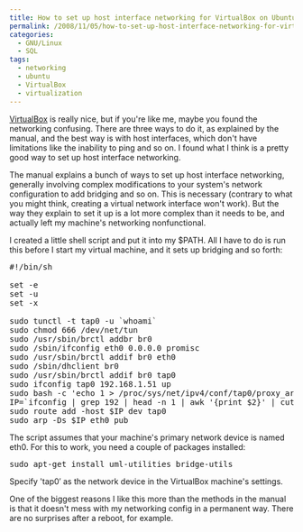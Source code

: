 ```yaml
---
title: How to set up host interface networking for VirtualBox on Ubuntu
permalink: /2008/11/05/how-to-set-up-host-interface-networking-for-virtualbox-on-ubuntu/
categories:
  - GNU/Linux
  - SQL
tags:
  - networking
  - ubuntu
  - VirtualBox
  - virtualization
---
```

[VirtualBox][1] is really nice, but if you're like me, maybe you found the networking confusing. There are three ways to do it, as explained by the manual, and the best way is with host interfaces, which don't have limitations like the inability to ping and so on. I found what I think is a pretty good way to set up host interface networking.

<!--more-->

The manual explains a bunch of ways to set up host interface networking, generally involving complex modifications to your system's network configuration to add bridging and so on. This is necessary (contrary to what you might think, creating a virtual network interface won't work). But the way they explain to set it up is a lot more complex than it needs to be, and actually left my machine's networking nonfunctional.

I created a little shell script and put it into my $PATH. All I have to do is run this before I start my virtual machine, and it sets up bridging and so forth:

<pre>#!/bin/sh

set -e
set -u
set -x

sudo tunctl -t tap0 -u `whoami`
sudo chmod 666 /dev/net/tun
sudo /usr/sbin/brctl addbr br0
sudo /sbin/ifconfig eth0 0.0.0.0 promisc
sudo /usr/sbin/brctl addif br0 eth0
sudo /sbin/dhclient br0
sudo /usr/sbin/brctl addif br0 tap0
sudo ifconfig tap0 192.168.1.51 up
sudo bash -c 'echo 1 &gt; /proc/sys/net/ipv4/conf/tap0/proxy_arp'
IP=`ifconfig | grep 192 | head -n 1 | awk '{print $2}' | cut -d: -f2`
sudo route add -host $IP dev tap0
sudo arp -Ds $IP eth0 pub
</pre>

The script assumes that your machine's primary network device is named eth0. For this to work, you need a couple of packages installed:

<pre>sudo apt-get install uml-utilities bridge-utils</pre>

Specify 'tap0&#8242; as the network device in the VirtualBox machine's settings.

One of the biggest reasons I like this more than the methods in the manual is that it doesn't mess with my networking config in a permanent way. There are no surprises after a reboot, for example.

 [1]: http://www.virtualbox.org/
